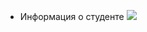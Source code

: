 * Информация о студенте 
![](https://m.vk.com/photo145659602_456239432?rev=1&post=145659602_3117&from=profile)
